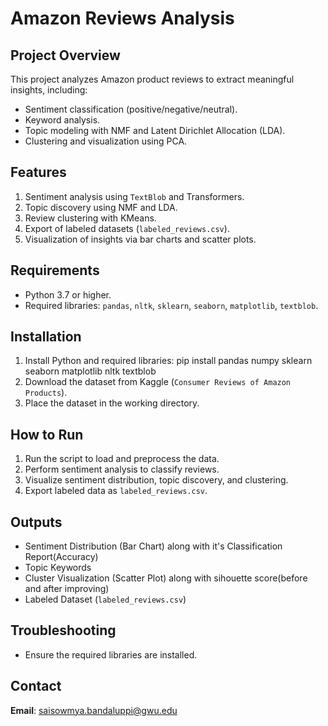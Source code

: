 # Amazon Reviews Analysis

## Project Overview
This project analyzes Amazon product reviews to extract meaningful insights, including:
- Sentiment classification (positive/negative/neutral).
- Keyword analysis.
- Topic modeling with NMF and Latent Dirichlet Allocation (LDA).
- Clustering and visualization using PCA.

## Features
1. Sentiment analysis using `TextBlob` and Transformers.
2. Topic discovery using NMF and LDA.
3. Review clustering with KMeans.
4. Export of labeled datasets (`labeled_reviews.csv`).
5. Visualization of insights via bar charts and scatter plots.

## Requirements
- Python 3.7 or higher.
- Required libraries: `pandas`, `nltk`, `sklearn`, `seaborn`, `matplotlib`, `textblob`.

## Installation
1. Install Python and required libraries: pip install pandas numpy sklearn seaborn matplotlib nltk textblob
2. Download the dataset from Kaggle (`Consumer Reviews of Amazon Products`).
3. Place the dataset in the working directory.

## How to Run
1. Run the script to load and preprocess the data.
2. Perform sentiment analysis to classify reviews.
3. Visualize sentiment distribution, topic discovery, and clustering.
4. Export labeled data as `labeled_reviews.csv`.

## Outputs
- Sentiment Distribution (Bar Chart) along with it's Classification Report(Accuracy)
- Topic Keywords 
- Cluster Visualization (Scatter Plot) along with sihouette score(before and after improving)
- Labeled Dataset (`labeled_reviews.csv`)

## Troubleshooting
- Ensure the required libraries are installed.

## Contact
**Email**: saisowmya.bandaluppi@gwu.edu 

